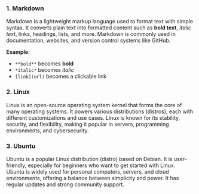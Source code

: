 

### 1. **Markdown**
Markdown is a lightweight markup language used to format text with simple syntax. It converts plain text into formatted content such as **bold text**, *italic text*, links, headings, lists, and more. Markdown is commonly used in documentation, websites, and version control systems like GitHub.

**Example:**
- `**bold**` becomes **bold**
- `*italic*` becomes *italic*
- `[link](url)` becomes a clickable link

### 2. **Linux**
Linux is an open-source operating system kernel that forms the core of many operating systems. It powers various distributions (distros), each with different customizations and use cases. Linux is known for its stability, security, and flexibility, making it popular in servers, programming environments, and cybersecurity.

### 3. **Ubuntu**
Ubuntu is a popular Linux distribution (distro) based on Debian. It is user-friendly, especially for beginners who want to get started with Linux. Ubuntu is widely used for personal computers, servers, and cloud environments, offering a balance between simplicity and power. It has regular updates and strong community support.



